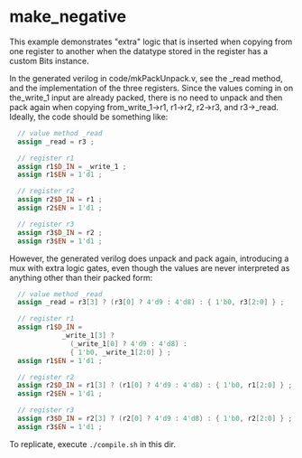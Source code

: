 # make_negative

This example demonstrates "extra" logic that is inserted when copying from one
register to another when the datatype stored in the register has a custom Bits
instance.

In the generated verilog in code/mkPackUnpack.v, see the _read method, and the
implementation of the three registers. Since the values coming in on the_write_1
input are already packed, there is no need to unpack and then pack again when
copying from_write_1->r1, r1->r2, r2->r3, and r3->_read. Ideally, the code
should be something like:

```verilog
  // value method _read
  assign _read = r3 ;

  // register r1
  assign r1$D_IN = _write_1 ;
  assign r1$EN = 1'd1 ;

  // register r2
  assign r2$D_IN = r1 ;
  assign r2$EN = 1'd1 ;

  // register r3
  assign r3$D_IN = r2 ;
  assign r3$EN = 1'd1 ;
```

However, the generated verilog does unpack and pack again, introducing a mux
with extra logic gates, even though the values are never interpreted as anything
other than their packed form:

```verilog
  // value method _read
  assign _read = r3[3] ? (r3[0] ? 4'd9 : 4'd8) : { 1'b0, r3[2:0] } ;

  // register r1
  assign r1$D_IN =
             _write_1[3] ?
               (_write_1[0] ? 4'd9 : 4'd8) :
               { 1'b0, _write_1[2:0] } ;
  assign r1$EN = 1'd1 ;

  // register r2
  assign r2$D_IN = r1[3] ? (r1[0] ? 4'd9 : 4'd8) : { 1'b0, r1[2:0] } ;
  assign r2$EN = 1'd1 ;

  // register r3
  assign r3$D_IN = r2[3] ? (r2[0] ? 4'd9 : 4'd8) : { 1'b0, r2[2:0] } ;
  assign r3$EN = 1'd1 ;
```

To replicate, execute `./compile.sh` in this dir.
